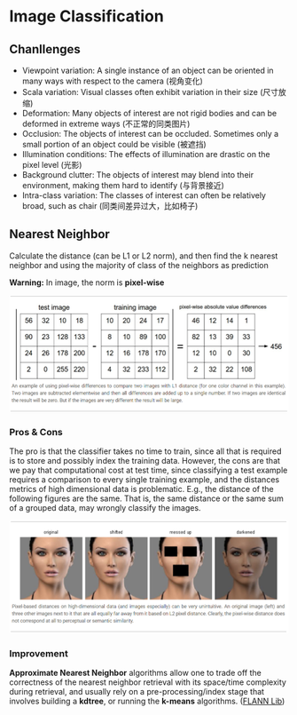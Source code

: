 # Image Classification

## Chanllenges

* Viewpoint variation: A single instance of an object can be oriented in many ways with respect to the camera (视角变化)
* Scala variation: Visual classes often exhibit variation in their size (尺寸放缩)
* Deformation: Many objects of interest are not rigid bodies and can be deformed in extreme ways (不正常的同类图片)
* Occlusion: The objects of interest can be occluded. Sometimes only a small portion of an object could be visible (被遮挡)
* Illumination conditions: The effects of illumination are drastic on the pixel level (光影)
* Background clutter: The objects of interest may blend into their environment, making them hard to identify (与背景接近)
* Intra-class variation: The classes of interest can often be relatively broad, such as chair (同类间差异过大，比如椅子)

## Nearest Neighbor

Calculate the distance (can be L1 or L2 norm), and then find the k nearest neighbor and using the majority of class of the neighbors as prediction

**Warning:** In image, the norm is **pixel-wise**

![](assets/knn.png)

### Pros & Cons

The pro is that the classifier takes no time to train, since all that is required is to store and possibly index the training data. However, the cons are that we pay that computational cost at test time, since classifying a test example requires a comparison to every single training example, and the distances metrics of high dimensional data is problematic. E.g., the distance of the following figures are the same. That is, the same distance or the same sum of a grouped data, may wrongly classify the images.

![](assets/misclassify_by_knn.png)

### Improvement

**Approximate Nearest Neighbor** algorithms allow one to trade off the correctness of the nearest neighbor retrieval with its space/time complexity during retrieval, and usually rely on a pre-processing/index stage that involves building a **kdtree**, or running the **k-means** algorithms. ([FLANN Lib](http://www.cs.ubc.ca/research/flann/))

